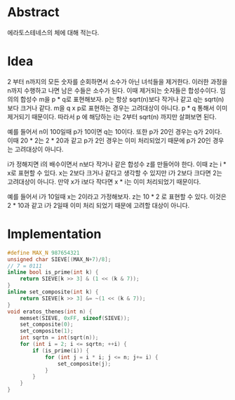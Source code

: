 # Abstract

에라토스테네스의 체에 대해 적는다.

# Idea

2 부터 n까지의 모든 숫자를 순회하면서 소수가 아닌 녀석들을
제거한다. 이러한 과정을 n까지 수행하고 나면 남은 수들은 소수가 된다. 이때
제거되는 숫자들은 합성수이다. 임의의 합성수 m을 p * q로 표현해보자.
p는 항상 sqrt(n)보다 작거나 같고 q는 sqrt(n)보다 크거나 같다.
m을 q x p로 표현하는 경우는 고려대상이 아니다. p * q 통해서 이미 제거되기
때문이다.  따라서 p 에 해당하는 i는 2부터 sqrt(n) 까지만 살펴보면
된다.

예를 들어서 n이 100일때 p가 10이면 q는 10이다. 또한 p가 20인 경우는
q가 2이다. 이때 20 * 2는 2 * 20과 같고 p가 2인 경우는 이미
처리되었기 때문에 p가 20인 경우는 고려대상이 아니다.

i가 정해지면 i의 배수이면서 n보다 작거나 같은 합성수 z를 만들어야
한다. 이때 z는 i * x로 표현할 수 있다. x는 2보다 크거나 같다고
생각할 수 있지만 i가 2보다 크다면 2는 고려대상이 아니다. 만약 x가
i보다 작다면 x * i는 이미 처리되었기 때문이다.

예를 들어서 i가 10일때 x는 2이라고 가정해보자. z는 10 * 2 로 표현할
수 있다. 이것은 2 * 10과 같고 i가 2일때 이미 처리 되었기 때문에
고려할 대상이 아니다.

# Implementation

```cpp
#define MAX_N 987654321
unsigned char SIEVE[(MAX_N+7)/8];
// 7 = 0111
inline bool is_prime(int k) {
    return SIEVE[k >> 3] & (1 << (k & 7));
}
inline set_composite(int k) {
    return SIEVE[k >> 3] &= ~(1 << (k & 7));
}
void eratos_thenes(int n) {
    memset(SIEVE, 0xFF, sizeof(SIEVE));
    set_composite(0);
    set_composite(1);
    int sqrtn = int(sqrt(n));
    for (int i = 2; i <= sqrtn; ++i) {
        if (is_prime(i)) {
            for (int j = i * i; j <= n; j+= i) {
                set_composite(j);
            }
        }
    }
}
```

